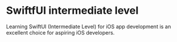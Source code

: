 # SwiftfUI intermediate level

Learning SwiftUI (Intermediate Level) for iOS app development is an excellent choice for aspiring iOS developers.
